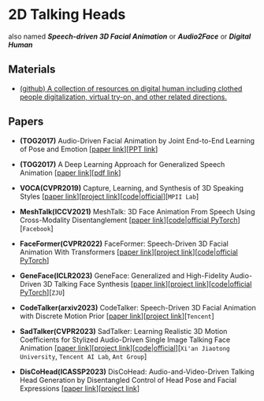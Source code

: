 # 2D Talking Heads
also named ***Speech-driven 3D Facial Animation*** or ***Audio2Face*** or ***Digital Human***

## Materials

* [(github) A collection of resources on digital human including clothed people digitalization, virtual try-on, and other related directions.](https://github.com/weihaox/awesome-digital-human)

## Papers

* **(TOG2017)** Audio-Driven Facial Animation by Joint End-to-End Learning of Pose and Emotion [[paper link](https://dl.acm.org/doi/abs/10.1145/3072959.3073658)][[PPT link](https://pdfs.semanticscholar.org/95b8/03d07c37e8349bd7b1318367d8237c76cbc0.pdf)]

* **(TOG2017)** A Deep Learning Approach for Generalized Speech Animation [[paper link](https://dl.acm.org/doi/abs/10.1145/3072959.3073699)][[pdf link](https://ueaeprints.uea.ac.uk/id/eprint/64948/1/Accepted_manuscript.pdf)]

* **VOCA(CVPR2019)** Capture, Learning, and Synthesis of 3D Speaking Styles [[paper link](https://openaccess.thecvf.com/content_CVPR_2019/html/Cudeiro_Capture_Learning_and_Synthesis_of_3D_Speaking_Styles_CVPR_2019_paper.html)][[project link](https://voca.is.tue.mpg.de/)][[code|official](https://github.com/TimoBolkart/voca)][`MPII Lab`]

* **MeshTalk(ICCV2021)** MeshTalk: 3D Face Animation From Speech Using Cross-Modality Disentanglement
 [[paper link](https://openaccess.thecvf.com/content/ICCV2021/html/Richard_MeshTalk_3D_Face_Animation_From_Speech_Using_Cross-Modality_Disentanglement_ICCV_2021_paper.html)][[code|official PyTorch](https://github.com/facebookresearch/meshtalk)][`Facebook`]

* **FaceFormer(CVPR2022)** FaceFormer: Speech-Driven 3D Facial Animation With Transformers [[paper link](https://openaccess.thecvf.com/content/CVPR2022/html/Fan_FaceFormer_Speech-Driven_3D_Facial_Animation_With_Transformers_CVPR_2022_paper.html)][[project link](https://evelynfan.github.io/audio2face/)][[code|official PyTorch](https://github.com/EvelynFan/FaceFormer)]

* **GeneFace(ICLR2023)** GeneFace: Generalized and High-Fidelity Audio-Driven 3D Talking Face Synthesis [[paper link](https://arxiv.org/abs/2301.13430)][[project link](https://geneface.github.io/)][[code|official PyTorch](https://github.com/yerfor/GeneFace)][`ZJU`]

* **CodeTalker(arxiv2023)** CodeTalker: Speech-Driven 3D Facial Animation with Discrete Motion Prior [[paper link](https://arxiv.org/abs/2301.02379)][[project link](https://doubiiu.github.io/projects/codetalker/)][`Tencent`]

* **SadTalker(CVPR2023)** SadTalker: Learning Realistic 3D Motion Coefficients for Stylized Audio-Driven Single Image Talking Face Animation [[paper link](https://arxiv.org/abs/2211.12194)][[project link](https://sadtalker.github.io/)][[code|official](https://github.com/Winfredy/SadTalker)][`Xi'an Jiaotong University`, `Tencent AI Lab`, `Ant Group`]

* **DisCoHead(ICASSP2023)** DisCoHead: Audio-and-Video-Driven Talking Head Generation by Disentangled Control of Head Pose and Facial Expressions [[paper link](https://arxiv.org/abs/2303.07697)][[project link](https://deepbrainai-research.github.io/discohead/)]
